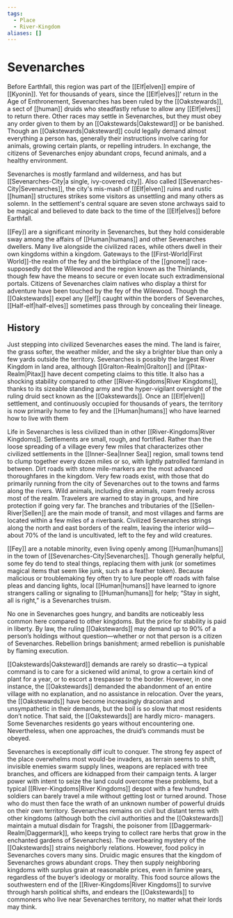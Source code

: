 ```yaml
---
tags:
  - Place
  - River-Kingdom
aliases: []
---
```

# Sevenarches
Before Earthfall, this region was part of the [[Elf|elven]] empire of [[Kyonin]]. Yet for thousands of years, since the [[Elf|elves]]' return in the Age of Enthronement, Sevenarches has been ruled by the [[Oakstewards]], a sect of [[human]] druids who steadfastly refuse to allow any [[Elf|elves]] to return there. Other races may settle in Sevenarches, but they must obey any order given to them by an [[Oakstewards|Oaksteward]] or be banished. Though an [[Oakstewards|Oaksteward]] could legally demand almost everything a person has, generally their instructions involve caring for animals, growing certain plants, or repelling intruders. In exchange, the citizens of Sevenarches enjoy abundant crops, fecund animals, and a healthy environment.

Sevenarches is mostly farmland and wilderness, and has but [[Sevenarches-City|a single, ivy-covered city]]. Also called [[Sevenarches-City|Sevenarches]], the city's mis-mash of [[Elf|elven]] ruins and rustic [[human]] structures strikes some visitors as unsettling and many others as solemn. In the settlement's central square are seven stone archways said to be magical and believed to date back to the time of the [[Elf|elves]] before Earthfall.

[[Fey]] are a significant minority in Sevenarches, but they hold considerable sway among the affairs of [[Human|humans]] and other Sevenarches dwellers. Many live alongside the civilized races, while others dwell in their own kingdoms within a kingdom. Gateways to the [[First-World|First World]]-the realm of the fey and the birthplace of the [[gnome]] race-supposedly dot the Wilewood and the region known as the Thinlands, though few have the means to secure or even locate such extradimensional portals. Citizens of Sevenarches claim natives who display a thirst for adventure have been touched by the fey of the Wilewood. Though the [[Oakstewards]] expel any [[elf]] caught within the borders of Sevenarches, [[Half-elf|half-elves]] sometimes pass through by concealing their lineage.
## History
Just stepping into civilized Sevenarches eases the mind. The land is fairer, the grass softer, the weather milder, and the sky a brighter blue than only a few yards outside the territory. Sevenarches is possibly the largest River Kingdom in land area, although [[Gralton-Realm|Gralton]] and [[Pitax-Realm|Pitax]] have decent competing claims to this title. It also has a shocking stability compared to other [[River-Kingdoms|River Kingdoms]], thanks to its sizeable standing army and the hyper-vigilant oversight of the ruling druid sect known as the [[Oakstewards]]. Once an [[Elf|elven]] settlement, and continuously occupied for thousands of years, the territory is now primarily home to fey and the [[Human|humans]] who have learned how to live with them

Life in Sevenarches is less civilized than in other [[River-Kingdoms|River Kingdoms]]. Settlements are small, rough, and fortified. Rather than the loose spreading of a village every few miles that characterizes other civilized settlements in the [[Inner-Sea|Inner Sea]] region, small towns tend to clump together every dozen miles or so, with lightly patrolled farmland in between. Dirt roads with stone mile-markers are the most advanced thoroughfares in the kingdom. Very few roads exist, with those that do primarily running from the city of Sevenarches out to the towns and farms along the rivers. Wild animals, including dire animals, roam freely across most of the realm. Travelers are warned to stay in groups, and hire protection if going very far. The branches and tributaries of the [[Sellen-River|Sellen]] are the main mode of transit, and most villages and farms are located within a few miles of a riverbank. Civilized Sevenarches strings along the north and east borders of the realm, leaving the interior wild—about 70% of the land is uncultivated, left to the fey and wild creatures.

[[Fey]] are a notable minority, even living openly among [[Human|humans]] in the town of [[Sevenarches-City|Sevenarches]]. Though generally helpful, some fey do tend to steal things, replacing them with junk (or sometimes magical items that seem like junk, such as a feather token). Because malicious or troublemaking fey often try to lure people off roads with false pleas and dancing lights, local [[Human|humans]] have learned to ignore strangers calling or signaling to [[Human|humans]] for help; “Stay in sight, all is right,” is a Sevenarches truism.

No one in Sevenarches goes hungry, and bandits are noticeably less common here compared to other kingdoms. But the price for stability is paid in liberty. By law, the ruling [[Oakstewards]] may demand up to 90% of a person’s holdings without question—whether or not that person is a citizen of Sevenarches. Rebellion brings banishment; armed rebellion is punishable by flaming execution.

[[Oakstewards|Oaksteward]] demands are rarely so drastic—a typical command is to care for a sickened wild animal, to grow a certain kind of plant for a year, or to escort a trespasser to the border. However, in one instance, the [[Oakstewards]] demanded the abandonment of an entire village with no explanation, and no assistance in relocation. Over the years, the [[Oakstewards]] have become increasingly draconian and unsympathetic in their demands, but the boil is so slow that most residents don’t notice. That said, the [[Oakstewards]] are hardly micro- managers. Some Sevenarches residents go years without encountering one. Nevertheless, when one approaches, the druid’s commands must be obeyed.

Sevenarches is exceptionally diff icult to conquer. The strong fey aspect of the place overwhelms most would-be invaders, as terrain seems to shift, invisible enemies swarm supply lines, weapons are replaced with tree branches, and officers are kidnapped from their campaign tents. A larger power with intent to seize the land could overcome these problems, but a typical [[River-Kingdoms|River Kingdoms]] despot with a few hundred soldiers can barely travel a mile without getting lost or turned around. Those who do must then face the wrath of an unknown number of powerful druids on their own territory. Sevenarches remains on civil but distant terms with other kingdoms (although both the civil authorities and the [[Oakstewards]] maintain a mutual disdain for Tragshi, the poisoner from [[Daggermark-Realm|Daggermark]], who keeps trying to collect rare herbs that grow in the enchanted gardens of Sevenarches). The overbearing mystery of the [[Oakstewards]] strains neighborly relations. However, food policy in Sevenarches covers many sins. Druidic magic ensures that the kingdom of Sevenarches grows abundant crops. They then supply neighboring kingdoms with surplus grain at reasonable prices, even in famine years, regardless of the buyer’s ideology or morality. This food source allows the southwestern end of the [[River-Kingdoms|River Kingdoms]] to survive through harsh political shifts, and endears the [[Oakstewards]] to commoners who live near Sevenarches territory, no matter what their lords may think.